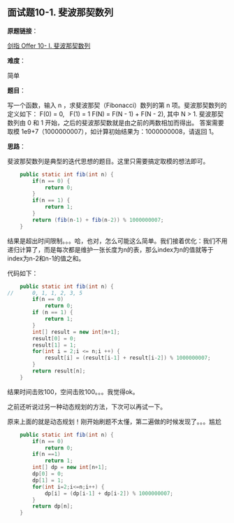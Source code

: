 ## 面试题10-1. 斐波那契数列

**原题链接**：

[剑指 Offer 10- I. 斐波那契数列](https://leetcode-cn.com/problems/fei-bo-na-qi-shu-lie-lcof/)

**难度**：

简单

**题目**：

写一个函数，输入 n ，求斐波那契（Fibonacci）数列的第 n 项。斐波那契数列的定义如下：
F(0) = 0,   F(1) = 1
F(N) = F(N - 1) + F(N - 2), 其中 N > 1.
斐波那契数列由 0 和 1 开始，之后的斐波那契数就是由之前的两数相加而得出。
答案需要取模 1e9+7（1000000007），如计算初始结果为：1000000008，请返回 1。

**思路**：

斐波那契数列是典型的迭代思想的题目。这里只需要搞定取模的想法即可。

```java
	public static int fib(int n) {
		if(n == 0) {
			return 0;
		}
		if(n == 1) {
			return 1;
		}
		return (fib(n-1) + fib(n-2)) % 1000000007;
    }
```

结果是超出时间限制。。。哈，也对，怎么可能这么简单。我们接着优化：我们不用递归计算了，而是每次都是维护一张长度为n的表，那么index为n的值就等于index为n-2和n-1的值之和。

代码如下：
```java
	public static int fib(int n) {
//		0, 1, 1, 2, 3, 5
		if(n == 0)
			return 0;
		if (n == 1) {
			return 1;
		}
		int[] result = new int[n+1];
		result[0] = 0;
		result[1] = 1;
		for(int i = 2;i <= n;i ++) {
			result[i] = (result[i-1] + result[i-2]) % 1000000007;
		}
		return result[n];
    }
```
结果时间击败100，空间击败100。。。我觉得ok。

之前还听说过另一种动态规划的方法，下次可以再试一下。

原来上面的就是动态规划！刚开始刷题不太懂，第二遍做的时候发现了。。。尴尬
```java
	public static int fib(int n) {
		if(n == 0)
			return 0;
		if(n ==1)
			return 1;
		int[] dp = new int[n+1];
		dp[0] = 0;
		dp[1] = 1;
		for(int i=2;i<=n;i++) {
			dp[i] = (dp[i-1] + dp[i-2]) % 1000000007;
		}
		return dp[n];
    }
```